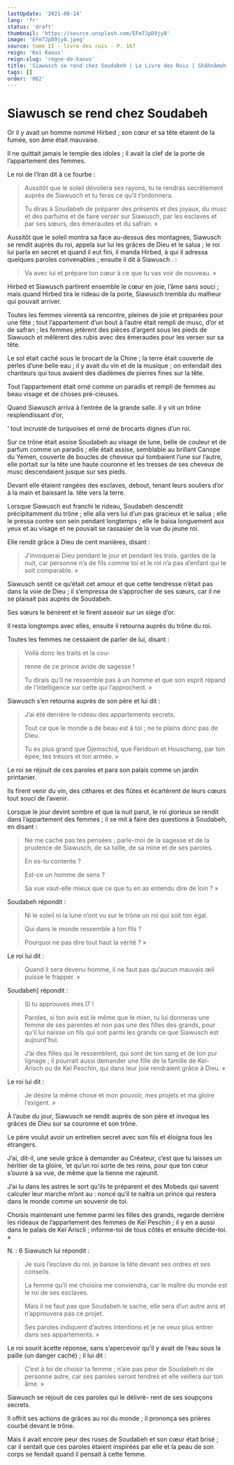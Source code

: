 ```yaml
---
lastUpdate: '2021-08-14'
lang: 'fr'
status: 'draft'
thumbnail: 'https://source.unsplash.com/EFm7JpD9jy8'
image: 'EFm7JpD9jy8.jpeg'
source: tome II - livre des rois - P. 167
reign: 'Keï Kaous'
reign-slug: 'regne-de-kaous'
title: 'Siawusch se rend chez Soudabeh | Le Livre des Rois | Shâhnâmeh'
tags: []
order: '062'
---
```


<!-- LTeX: language=fr -->

# Siawusch se rend chez Soudabeh

Or il y avait un homme nommé Hirbed ; son cœur et sa tête étaient de la fumée, son âme était mauvaise.

Il ne quittait jamais le temple des idoles ; il avait la clef de la porte de l’appartement des femmes.

Le roi de l’Iran dit à ce fourbe :

> Aussitôt que le soleil dévoilera ses rayons, tu te rendras secrètement auprès de Siawusch et tu feras ce qu’il t’ordonnera.
>
> Tu diras à Soudabeh de préparer des présents et des joyaux, du musc et des parfums et de faire verser sur Siawusch, par les esclaves et par ses sœurs, des émeraudes et du safran. »

Aussitôt que le soleil montra sa face au-dessus des montagnes, Siawusch se rendit auprès du roi, appela sur lui les grâces de Dieu et le salua ; le roi lui parla en secret et quand il eut fini, il manda Hirbed, à qui il adressa quelques paroles convenables ; ensuite il dit à Siawusch . :

> Va avec lui et prépare ton cœur à ce que tu vas voir de nouveau. »

Hirbed et Siawusch partirent ensemble le cœur en joie, l’âme sans souci ; mais quand Hirbed tira le rideau de la porte, Siawusch trembla du malheur qui pouvait arriver.

Toutes les femmes vinrentà sa rencontre, pleines de joie et préparées pour une fête ; tout l’appartement d’un bout à l’autre était rempli de musc, d’or et de safran ; les femmes jetèrent des pièces d’argent sous les pieds de Siawusch et mêlèrent des rubis avec des émeraudes pour les verser sur sa tête.

Le sol était caché sous le brocart de la Chine ; la terre était couverte de perles d’une belle eau ; il y avait du vin et de la musique ; on entendait des chanteurs qui tous avaient des diadèmes de pierres fines sur la tête.

Tout l’appartement était orné comme un paradis et rempli de femmes au beau visage et de choses pré-cieuses.

Quand Siawusch arriva à l’entrée de la grande salle. il y vit un trône resplendissant d’or,

’ tout incrusté de turquoises et orné de brocarts dignes d’un roi.

Sur ce trône était assise Soudabeh au visage de lune, belle de couleur et de parfum comme un paradis ; elle était assise, semblable au brillant Canope du Yemen, couverte de boucles de cheveux qui tombaient l’une sur l’autre, elle portait sur la tête une haute couronne et les tresses de ses cheveux de musc descendaient jusque sur ses pieds.

Devant elle étaient rangées des esclaves, debout, tenant leurs souliers d’or à la main et baissant la. tête vers la terre.

Lorsque Siawusch eut franchi le rideau, Soudabeh descendit précipitamment du trône ; elle alla vers lui d’un pas gracieux et le salua ; elle le pressa contre son sein pendant longtemps ; elle le baisa longuement aux yeux et au visage et ne pouvait se rassasier de la vue du jeune roi.

Elle rendit grâce à Dieu de cent manières, disant :

> J’invoquerai Dieu pendant le jour et pendant les trois. gardes de la nuit, car personne n’a de fils comme toi et le roi n’a pas d’enfant qui te soit comparable. »

Siawusch sentit ce qu’était cet amour et que cette tendresse n’était pas dans la voie de Dieu ; il s’empressa de s’approcher de ses sœurs, car il ne se plaisait pas auprès de Soudabeh.

Ses sœurs le bénirent et le firent asseoir sur un siège d’or.

Il resta longtemps avec elles, ensuite il retourna auprès du trône du roi.

Toutes les femmes ne cessaient de parler de lui, disant :

> Voilà donc les traits et la cou-
>
> renne de ce prince avide de sagesse !
>
> Tu dirais qu’il ne ressemble pas à un homme et que son esprit répand de l’intelligence sur cette qui l’approchent. »

Siawusch s’en retourna auprès de son père et lui dit :

> J’ai été derrière le rideau des appartements secrets.
>
> Tout ce que le monde a de beau est à toi ; ne te plains donc pas de Dieu.
>
> Tu es plus grand que Djemschid, que Feridoun et Houscheng, par ton épée, tes trésors et ton armée. »

Le roi se réjouit de ces paroles et para son palais comme un jardin printanier.

Ils firent venir du vin, des cithares et des flûtes et écartèrent de leurs cœurs tout souci de l’avenir.

Lorsque le jour devint sombre et que la nuit parut, le roi glorieux se rendit dans l’appartement des femmes ; il se mit à faire des questions à Soudabeh, en disant :

> Ne me cache pas tes pensées ; parle-moi de la sagesse et de la prudence de Siawusch, de sa taille, de sa mine et de ses paroles.
>
> En es-tu contente ?
>
> Est-ce un homme de sens ?
>
> Sa vue vaut-elle mieux que ce que tu en as entendu dire de loin ? »

Soudabeh répondit :

> Ni le soleil ni la lune n’ont vu sur le trône un roi qui soit ton égal.
>
> Qui dans le monde ressemble à ton fils ?
>
> Pourquoi ne pas dire tout haut la vérité ? »

Le roi lui dit :

> Quand il sera devenu homme, il ne faut pas qu’aucun mauvais œil puisse le frapper. »

Soudabeh] répondit :

> Si tu approuves mes l7 !
>
> Paroles, si ton avis est le même que le mien, tu lui donneras une femme de ses parentes et non pas une des filles des grands, pour qu’il lui naisse un fils qui soit parmi les grands ce que Siawusch est aujourd’hui.
>
> J’ai des filles qui le ressemblent, qui sont de ton sang et de ton pur lignage ; il pourrait aussi demander une fille de la famille de Keï-Arisch ou de Keï Peschin, qui dans leur joie rendraient grâce à Dieu. »

Le roi lui dit :

> Je désire la même chose et mon pouvoir, mes projets et ma gloire l’exigent. »

À l’aube du jour, Siawusch se rendit auprès de son père et invoqua les grâces de Dieu sur sa couronne et son trône.

Le père voulut avoir un entretien secret avec son fils et éloigna tous les étrangers.

J’ai, dit-il, une seule grâce à demander au Créateur, c’est que tu laisses un héritier de ta gloire, ’et qu’un roi sorte de tes reins, pour que ton cœur s’ouvre à sa vue, de même que la tienne me rajeunit.

J’ai lu dans les astres le sort qu’ils te préparent et des Mobeds qui savent calculer leur marche m’ont au : noncé qu’il te naîtra un prince qui restera dans le monde comme un souvenir de toi.

Choisis maintenant une femme parmi les filles des grands, regarde derrière les rideaux de l’appartement des femmes de Keï Peschin ; il y en a aussi dans le palais de Keï Ariscli ; informe-toi de tous côtés et ensuite décide-toi. »

N. : 6 Siawusch lui répondit :

> Je suis l’esclave du roi. je baisse la tête devant ses ordres et ses conseils.
>
> La femme qu’il me choisira me conviendra, car le maître du monde est le roi de ses esclaves.
>
> Mais il ne faut pas que Soudabeh le sache, elle sera d’un autre avis et n’approuvera pas ce projet.
>
> Ses paroles indiquent d’autres intentions et je ne veux plus entrer dans ses appartements. »

Le roi sourit àcette réponse, sans s’apercevoir qu’il y avait de l’eau sous la paille (un danger caché) ; il lui dit :

> C’est à toi de choisir ta femme ; n’aie pas peur de Soudabeh ni de personne autre, car ses paroles seront tendres et elle veillera sur ton âme. »

Siawusch se réjouit de ces paroles qui le délivrè-
rent de ses soupçons secrets.

Il offrit ses actions de grâces au roi du monde ; il prononça ses prières courbé devant le trône.

Mais il avait encore peur des ruses de Soudabeh et son cœur était brisé ; car il sentait que ces paroles étaient inspirées par elle et la peau de son corps se fendait quand il pensait à cette femme.
